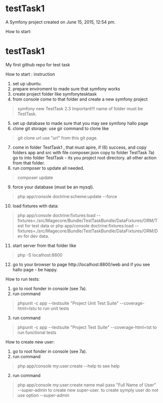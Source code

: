 testTask1
=========

A Symfony project created on June 15, 2015, 12:54 pm.


How to start:

# testTask1
My first github repo for test task

How to start : instruction

1) set up ubuntu.
2) prepare enviroment to made sure that symfony works
3) create project folder like symfonytesktask
4) from console come to that folder and create a new symfony project
>symfony new TestTask 2.3
Important!!! name of folder must be TestTask.
5) set up database to made sure that you may see symfony hallo page
6) clone git storage:
  use gir command to clone like
  >git clone url
  use "url" from this git page.
7) come in folder TestTask1 , that must apire, if (6) success, and copy folders app and src with file composer.json
copy to folder TestTask
7a) go to into folder TestTask - its you project root directory. all other action from that folder.
8) run composer to update all needed.
>composer update
9) force your database (must be an mysql).
> php app/console doctrine:scheme:update --force
10) load fixtures with data:
> php app/console doctrine:fixtures:load --fixtures=./src/Magecore/Bundle/TestTaskBundle/DataFixtures/ORM/Test
for test data or
> php app/console doctrine:fixtures:load --fixtures=./src/Magecore/Bundle/TestTaskBundle/DataFixtures/ORM/Dev
for dev data.


11) start server from that folder like
> php -S localhost:8800
12) go to your browser to page http://localhost:8800/web and if you see hallo page - be happy.


How to run tests:
1) go to root fonder in console (see 7a).
2) run command
>phpunit -c app --testsuite "Project Unit Test Suite" --coverage-html=tstu
to run unit tests
3) run command
>phpunit -c app --testsuite "Project Test Suite" --coverage-html=tst
to run functional tests

How to create new user:
1) go to root fonder in console (see 7a).
2) run command
>php app/console my:user:create --help
to see help
2) run command
>php app/console my:user:create name mail pass "Full Name of User" --super-admin
to create new super-user.
to create symply user do not use option --super-admin




